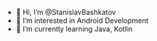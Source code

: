 - 👋 Hi, I’m @StanislavBashkatov
- 👀 I’m interested in Android Development
- 🌱 I’m currently learning Java, Kotlin

